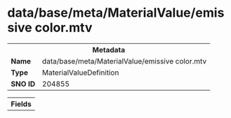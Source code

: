 <h1>data/base/meta/MaterialValue/emissive color.mtv</h1><table><tr><th colspan="100%">Metadata</th></tr><tr><td><b>Name</b></td><td>data/base/meta/MaterialValue/emissive color.mtv</td></tr><tr><td><b>Type</b></td><td>MaterialValueDefinition</td></tr><tr><td><b>SNO ID</b></td><td>204855</td></tr></table>

<table><tr><th colspan="100%">Fields</th></tr></table>

